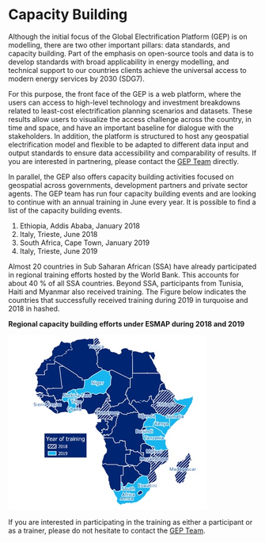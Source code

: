 # Capacity Building
Although the initial focus of the Global Electrification Platform (GEP) is on modelling, there are two other important pillars: data standards, and capacity building. Part of the emphasis on open-source tools and data is to develop standards with broad applicability in energy modelling, and technical support to our countries clients achieve the universal access to modern energy services by 2030 (SDG7). 

For this purpose, the front face of the GEP is a web platform, where the users can access to high-level technology and investment breakdowns related to least-cost electrification planning scenarios and datasets. These results allow users to visualize the access challenge across the country, in time and space, and have an important baseline for dialogue with the stakeholders. In addition, the platform is structured to host any geospatial electrification model and flexible to be adapted to different data input and output standards to ensure data accessibility and comparability of results. If you are interested in partnering, please contact the [GEP Team](https://gep-user-guide.readthedocs.io/en/latest/Contact.html) directly.  

In parallel, the GEP also offers capacity building activities focused on geospatial across governments, development partners and private sector agents. The GEP team has run four capacity building events and are looking to continue with an annual training in June every year. It is possible to find a list of the capacity building events. 

1. Ethiopia, Addis Ababa, January 2018 
2. Italy, Trieste, June 2018 
3. South Africa, Cape Town, January 2019 
4. Italy, Trieste, June 2019 

Almost 20 countries in Sub Saharan African (SSA) have already participated in regional training efforts hosted by the World Bank. This accounts for about 40 % of all SSA countries. Beyond SSA, participants from Tunisia, Haiti and Myanmar also received training. The Figure below indicates the countries that successfully received training during 2019 in turquoise and 2018 in hashed.

**Regional capacity building efforts under ESMAP during 2018 and 2019**

![](images/GEP_Capac_Map.jpg)

If you are interested in participating in the training as either a participant or as a trainer, please do not hesitate to contact the [GEP Team](https://gep-user-guide.readthedocs.io/en/latest/Contact.html).
